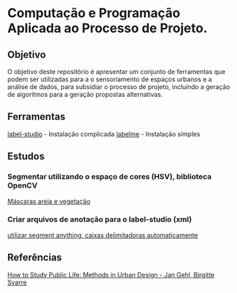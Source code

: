 # Computação e Programação Aplicada ao Processo de Projeto.

## Objetivo

O objetivo deste repositório é apresentar um conjunto de ferramentas que podem ser utilizadas para a o sensoriamento de espaços urbanos e a análise de dados, para subsidiar o processo de projeto, incluíndo a geração de algoritmos para a geração propostas alternativas.

## Ferramentas

[label-studio](https://labelstud.io) - Instalação complicada
[labelme](https://github.com/wkentaro/labelme) - Instalação simples

## Estudos

### Segmentar utilizando o espaço de cores (HSV), biblioteca OpenCV

[Máscaras areia e vegetação](1_estudo_segmentar_cores/seg.ipynb)

### Criar arquivos de anotação para o label-studio (xml)

[utilizar segment anything, caixas delimitadoras automaticamente](2_estudo_sam/teste_sam_nb.ipynb)

## Referências

[How to Study Public Life: Methods in Urban Design - Jan Gehl, Birgitte Svarre](0_referencias/How%20to%20Study%20Public%20Life%20-%20Jan%20Gehl.md)